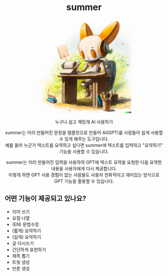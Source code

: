 <div align="center">
  <h1>summer</h1>
  <img src="/public/logo.jpg" alt="로봇토끼가 앉아서 글을 쓰고 있는 그림 (로고 이미지)" width="300">
</div>
<p align="center">누구나 쉽고 재밌게 AI 사용하기</p>

<p align="center">summer는 미리 만들어진 문장을 템플릿으로 만들어 AI(GPT)를 사람들이 쉽게 사용할 수 있게 해주는 도구입니다.</br>
예를 들어 누군가 텍스트를 요약하고 싶다면 summer에 텍스트를 입력하고 "요약하기" 기능을 사용할 수 있습니다.</p>

<p align="center">summer는 미리 만들어진 입력을 사용하여 GPT에 텍스트 요약을 요청한 다음 요약한 내용을 사용자에게 다시 제공합니다.</br>
이렇게 하면 GPT 사용 경험이 없는 사람들도 사용자 친화적이고 재미있는 방식으로 GPT 기능을 활용할 수 있습니다.</p>

## 어떤 기능이 제공되고 있나요?

* 이어 쓰기
* 요점 나열
* (EN) 문법수정
* (짧게) 요약하기
* (길게) 요약하기
* 글 다시쓰기
* 간단하게 표현하기
* 제목 뽑기
* 트윗 생성
* 반론 생성
